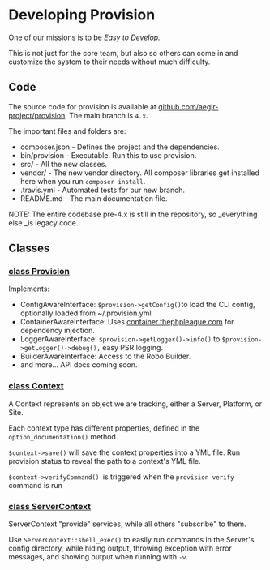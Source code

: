# Developing Provision

One of our missions is to be _Easy to Develop._

This is not just for the core team, but also so others can come in and customize the system to their needs without much difficulty.

## Code

The source code for provision is available at [github.com/aegir-project/provision](https://github.com/aegir-project/provision). The main branch is `4.x`.

The important files and folders are:

* composer.json  -  Defines the project and the dependencies.
* bin/provision  -  Executable. Run this to use provision.
* src/  -  All the new classes.
* vendor/  -  The new vendor directory. All composer libraries get installed here when you run `composer install`.
* .travis.yml  -  Automated tests for our new branch.
* README.md  - The main documentation file.

NOTE: The entire codebase pre-4.x is still in the repository, so \_everything else \_is legacy code.

## Classes

### [class Provision](https://github.com/aegir-project/provision/blob/4.x/src/Provision.php)

Implements:

* ConfigAwareInterface: `$provision->getConfig()`to load the CLI config, optionally loaded from ~/.provision.yml
* ContainerAwareInterface: Uses [container.thephpleague.com](http://container.thephpleague.com) for dependency injection.
* LoggerAwareInterface: `$provision->getLogger()->info()` to `$provision->getLogger()->debug(),` easy PSR logging.
* BuilderAwareInterface: Access to the Robo Builder. 
* and more... API docs coming soon.

### [class Context](https://github.com/aegir-project/provision/blob/4.x/src/Context.php)

A Context represents an object we are tracking, either a Server, Platform, or Site.

Each context type has different properties, defined in the `option_documentation()` method.

`$context->save()` will save the context properties into a YML file.  Run provision status to reveal the path to a context's YML file.

`$context->verifyCommand() `is triggered when the `provision verify` command is run

### [class ServerContext](https://github.com/aegir-project/provision/blob/4.x/src/Context/ServerContext.php)

ServerContext "provide" services, while all others "subscribe" to them.

Use `ServerContext::shell_exec()` to easily run commands in the Server's config directory, while hiding output, throwing exception with error messages, and showing output when running with `-v`.

### 



